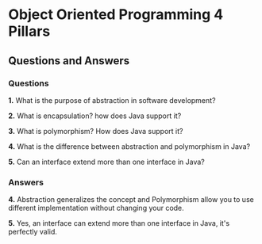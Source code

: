 # Object Oriented Programming 4 Pillars
## Questions and Answers

### Questions

__1.__ What is the purpose of abstraction in software development?

__2.__ What is encapsulation? how does Java support it?

__3.__ What is polymorphism? How does Java support it?

__4.__ What is the difference between abstraction and polymorphism in Java?

__5.__ Can an interface extend more than one interface in Java?


### Answers


__4.__ Abstraction generalizes the concept and Polymorphism allow you to use different implementation without changing your code.

__5.__ Yes, an interface can extend more than one interface in Java, it's perfectly valid.